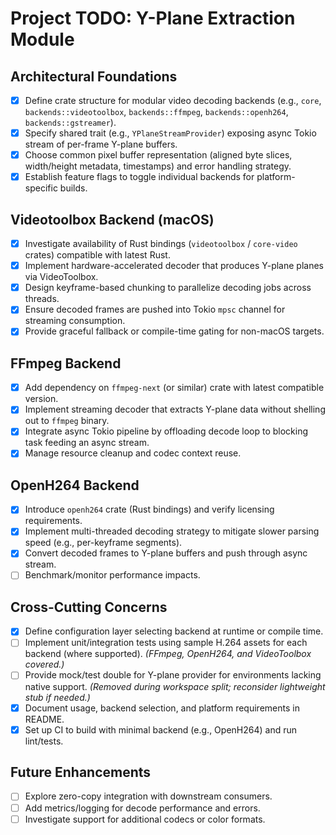 # Project TODO: Y-Plane Extraction Module

## Architectural Foundations
- [x] Define crate structure for modular video decoding backends (e.g., `core`, `backends::videotoolbox`, `backends::ffmpeg`, `backends::openh264`, `backends::gstreamer`).
- [x] Specify shared trait (e.g., `YPlaneStreamProvider`) exposing async Tokio stream of per-frame Y-plane buffers.
- [x] Choose common pixel buffer representation (aligned byte slices, width/height metadata, timestamps) and error handling strategy.
- [x] Establish feature flags to toggle individual backends for platform-specific builds.

## Videotoolbox Backend (macOS)
- [x] Investigate availability of Rust bindings (`videotoolbox` / `core-video` crates) compatible with latest Rust.
- [x] Implement hardware-accelerated decoder that produces Y-plane planes via VideoToolbox.
- [x] Design keyframe-based chunking to parallelize decoding jobs across threads.
- [x] Ensure decoded frames are pushed into Tokio `mpsc` channel for streaming consumption.
- [x] Provide graceful fallback or compile-time gating for non-macOS targets.

## FFmpeg Backend
- [x] Add dependency on `ffmpeg-next` (or similar) crate with latest compatible version.
- [x] Implement streaming decoder that extracts Y-plane data without shelling out to `ffmpeg` binary.
- [x] Integrate async Tokio pipeline by offloading decode loop to blocking task feeding an async stream.
- [x] Manage resource cleanup and codec context reuse.

## OpenH264 Backend
- [x] Introduce `openh264` crate (Rust bindings) and verify licensing requirements.
- [x] Implement multi-threaded decoding strategy to mitigate slower parsing speed (e.g., per-keyframe segments).
- [x] Convert decoded frames to Y-plane buffers and push through async stream.
- [ ] Benchmark/monitor performance impacts.

## Cross-Cutting Concerns
- [x] Define configuration layer selecting backend at runtime or compile time.
- [ ] Implement unit/integration tests using sample H.264 assets for each backend (where supported). *(FFmpeg, OpenH264, and VideoToolbox covered.)*
- [ ] Provide mock/test double for Y-plane provider for environments lacking native support. *(Removed during workspace split; reconsider lightweight stub if needed.)*
- [x] Document usage, backend selection, and platform requirements in README.
- [x] Set up CI to build with minimal backend (e.g., OpenH264) and run lint/tests.

## Future Enhancements
- [ ] Explore zero-copy integration with downstream consumers.
- [ ] Add metrics/logging for decode performance and errors.
- [ ] Investigate support for additional codecs or color formats.
